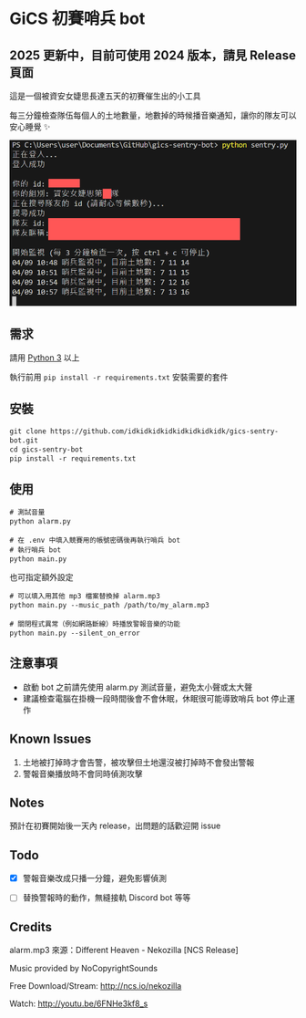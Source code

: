 # GiCS 初賽哨兵 bot

## 2025 更新中，目前可使用 2024 版本，請見 Release 頁面

這是一個被資安女婕思長達五天的初賽催生出的小工具

每三分鐘檢查隊伍每個人的土地數量，地數掉的時候播音樂通知，讓你的隊友可以安心睡覺 :sparkles:

![哨兵 bot 執行畫面](./screenshot.png)

## 需求
請用 [Python 3](https://www.python.org/downloads/) 以上

執行前用 `pip install -r requirements.txt` 安裝需要的套件


## 安裝

```shell
git clone https://github.com/idkidkidkidkidkidkidkidk/gics-sentry-bot.git
cd gics-sentry-bot
pip install -r requirements.txt
```


## 使用
```shell
# 測試音量
python alarm.py

# 在 .env 中填入競賽用的帳號密碼後再執行哨兵 bot
# 執行哨兵 bot
python main.py
```

也可指定額外設定
```shell
# 可以填入用其他 mp3 檔案替換掉 alarm.mp3
python main.py --music_path /path/to/my_alarm.mp3

# 關閉程式異常（例如網路斷線）時播放警報音樂的功能
python main.py --silent_on_error
```

## 注意事項

- 啟動 bot 之前請先使用 alarm.py 測試音量，避免太小聲或太大聲
- 建議檢查電腦在掛機一段時間後會不會休眠，休眠很可能導致哨兵 bot 停止運作


## Known Issues

1. 土地被打掉時才會告警，被攻擊但土地還沒被打掉時不會發出警報
2. 警報音樂播放時不會同時偵測攻擊


## Notes

預計在初賽開始後一天內 release，出問題的話歡迎開 issue


## Todo

- [x] 警報音樂改成只播一分鐘，避免影響偵測
- [ ] 替換警報時的動作，無縫接軌 Discord bot 等等


## Credits

alarm.mp3 來源：Different Heaven - Nekozilla [NCS Release]

Music provided by NoCopyrightSounds

Free Download/Stream: http://ncs.io/nekozilla

Watch: http://youtu.be/6FNHe3kf8_s
